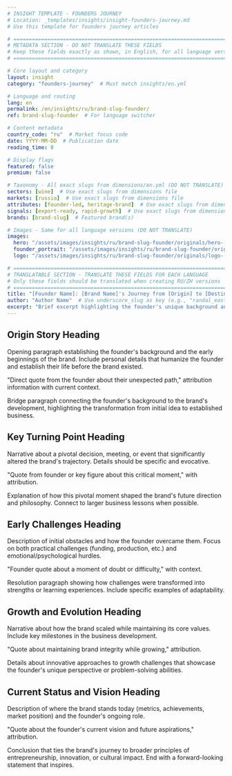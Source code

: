 ```yaml
---
# INSIGHT TEMPLATE - FOUNDERS JOURNEY
# Location: _templates/insights/insight-founders-journey.md
# Use this template for founders journey articles

# ============================================================================
# METADATA SECTION - DO NOT TRANSLATE THESE FIELDS
# Keep these fields exactly as shown, in English, for all language versions
# ============================================================================

# Core layout and category
layout: insight
category: "founders-journey"  # Must match insights/en.yml

# Language and routing
lang: en
permalink: /en/insights/ru/brand-slug-founder/
ref: brand-slug-founder  # For language switcher

# Content metadata
country_code: "ru"  # Market focus code
date: YYYY-MM-DD  # Publication date
reading_time: 8

# Display flags
featured: false
premium: false

# Taxonomy - All exact slugs from dimensions/en.yml (DO NOT TRANSLATE)
sectors: [wine]  # Use exact slugs from dimensions file
markets: [russia]  # Use exact slugs from dimensions file
attributes: [founder-led, heritage-brand]  # Use exact slugs from dimensions file
signals: [export-ready, rapid-growth]  # Use exact slugs from dimensions file
brands: [brand-slug]  # Featured brand(s)

# Images - Same for all language versions (DO NOT TRANSLATE)
images:
  hero: "/assets/images/insights/ru/brand-slug-founder/originals/hero-[description].jpg"
  founder_portrait: "/assets/images/insights/ru/brand-slug-founder/originals/founder-portrait-[name].jpg"
  logo: "/assets/images/insights/ru/brand-slug-founder/originals/logo-[description].jpg"

# ============================================================================
# TRANSLATABLE SECTION - TRANSLATE THESE FIELDS FOR EACH LANGUAGE
# Only these fields should be translated when creating RU/ZH versions
# ============================================================================
title: "[Founder Name]: [Brand Name]'s Journey from [Origin] to [Destination]"
author: "Author Name"  # Use underscore_slug as key (e.g., "randal_eastman")
excerpt: "Brief excerpt highlighting the founder's unique background and journey (1-2 sentences)"
---
```


## Origin Story Heading

Opening paragraph establishing the founder's background and the early beginnings of the brand. Include personal details that humanize the founder and establish their life before the brand existed.

"Direct quote from the founder about their unexpected path," attribution information with current context.

Bridge paragraph connecting the founder's background to the brand's development, highlighting the transformation from initial idea to established business.

## Key Turning Point Heading

Narrative about a pivotal decision, meeting, or event that significantly altered the brand's trajectory. Details should be specific and evocative.

"Quote from founder or key figure about this critical moment," with attribution.

Explanation of how this pivotal moment shaped the brand's future direction and philosophy. Connect to larger business lessons when possible.

## Early Challenges Heading

Description of initial obstacles and how the founder overcame them. Focus on both practical challenges (funding, production, etc.) and emotional/psychological hurdles.

"Founder quote about a moment of doubt or difficulty," with context.

Resolution paragraph showing how challenges were transformed into strengths or learning experiences. Include specific examples of adaptability.

## Growth and Evolution Heading

Narrative about how the brand scaled while maintaining its core values. Include key milestones in the business development.

"Quote about maintaining brand integrity while growing," attribution.

Details about innovative approaches to growth challenges that showcase the founder's unique perspective or problem-solving abilities.

## Current Status and Vision Heading

Description of where the brand stands today (metrics, achievements, market position) and the founder's ongoing role.

"Quote about the founder's current vision and future aspirations," attribution.

Conclusion that ties the brand's journey to broader principles of entrepreneurship, innovation, or cultural impact. End with a forward-looking statement that inspires.